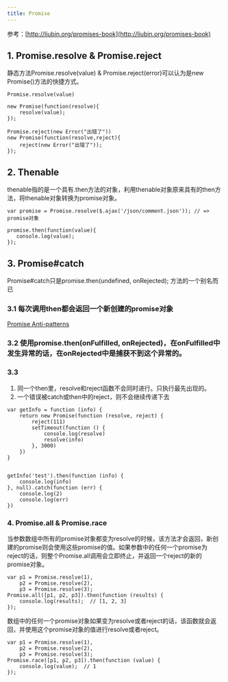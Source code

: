 ```yaml
---
title: Promise
---
```

参考：[http://liubin.org/promises-book](http://liubin.org/promises-book)

## 1. Promise.resolve & Promise.reject
静态方法Promise.resolve(value) & Promise.reject(error)可以认为是new Promise()方法的快捷方式。

```
Promise.resolve(value)

new Promise(function(resolve){
    resolve(value);
});
```

```
Promise.reject(new Error("出错了"))
new Promise(function(resolve,reject){
    reject(new Error("出错了"));
});
```

## 2. Thenable

thenable指的是一个具有.then方法的对象，利用thenable对象原来具有的then方法，将thenable对象转换为promise对象。

```
var promise = Promise.resolve($.ajax('/json/comment.json')); // => promise对象

promise.then(function(value){
   console.log(value);
});
```

## 3. Promise#catch
Promise#catch只是promise.then(undefined, onRejected); 方法的一个别名而已

### 3.1 每次调用then都会返回一个新创建的promise对象
[Promise Anti-patterns](http://taoofcode.net/promise-anti-patterns/)

### 3.2 使用promise.then(onFulfilled, onRejected)，在onFulfilled中发生异常的话，在onRejected中是捕获不到这个异常的。

### 3.3

1. 同一个then里，resolve和reject函数不会同时进行。只执行最先出现的。
2. 一个错误被catch或then中的reject，则不会继续传递下去

```
var getInfo = function (info) {
    return new Promise(function (resolve, reject) {
        reject(111)
        setTimeout(function () {
            console.log(resolve)
            resolve(info)
        }, 3000)
    })
}


getInfo('test').then(function (info) {
    console.log(info)
}, null).catch(function (err) {
    console.log(2)
    console.log(err)
})
```

### 4. Promise.all & Promise.race

当参数数组中所有的promise对象都变为resolve的时候，该方法才会返回，新创建的promise则会使用这些promise的值。如果参数中的任何一个promise为reject的话，则整个Promise.all调用会立即终止，并返回一个reject的新的promise对象。

```
var p1 = Promise.resolve(1),
    p2 = Promise.resolve(2),
    p3 = Promise.resolve(3);
Promise.all([p1, p2, p3]).then(function (results) {
    console.log(results);  // [1, 2, 3]
});
```

数组中的任何一个promise对象如果变为resolve或者reject的话，该函数就会返回，并使用这个promise对象的值进行resolve或者reject。

```
var p1 = Promise.resolve(1),
    p2 = Promise.resolve(2),
    p3 = Promise.resolve(3);
Promise.race([p1, p2, p3]).then(function (value) {
    console.log(value);  // 1
});
```
